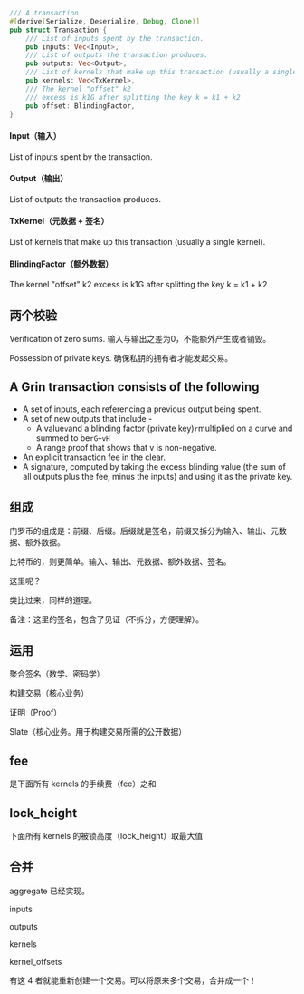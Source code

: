 ```rust
/// A transaction
#[derive(Serialize, Deserialize, Debug, Clone)]
pub struct Transaction {
	/// List of inputs spent by the transaction.
	pub inputs: Vec<Input>,
	/// List of outputs the transaction produces.
	pub outputs: Vec<Output>,
	/// List of kernels that make up this transaction (usually a single kernel).
	pub kernels: Vec<TxKernel>,
	/// The kernel "offset" k2
	/// excess is k1G after splitting the key k = k1 + k2
	pub offset: BlindingFactor,
}
```

#### Input（输入）

List of inputs spent by the transaction.

#### Output（输出）

List of outputs the transaction produces.

#### TxKernel（元数据 + 签名）

List of kernels that make up this transaction \(usually a single kernel\).

#### BlindingFactor（额外数据）

The kernel "offset" k2 excess is k1G after splitting the key k = k1 + k2

## 两个校验

Verification of zero sums. 输入与输出之差为0，不能额外产生或者销毁。

Possession of private keys. 确保私钥的拥有者才能发起交易。

## A Grin transaction consists of the following

* A set of inputs, each referencing a previous output being spent.
* A set of new outputs that include -
  * A value`v`and a blinding factor \(private key\)`r`multiplied on a curve and summed to be`rG+vH`
  * A range proof that shows that v is non-negative.
* An explicit transaction fee in the clear.
* A signature, computed by taking the excess blinding value \(the sum of all outputs plus the fee, minus the inputs\) and using it as the private key.

## 组成

门罗币的组成是：前缀、后缀。后缀就是签名，前缀又拆分为输入、输出、元数据、额外数据。

比特币的，则更简单。输入、输出、元数据、额外数据、签名。

这里呢？

类比过来，同样的道理。

备注：这里的签名，包含了见证（不拆分，方便理解）。

## 运用

聚合签名（数学、密码学）

构建交易（核心业务）

证明（Proof）

Slate（核心业务。用于构建交易所需的公开数据）

## fee

是下面所有 kernels 的手续费（fee）之和

## lock\_height

下面所有 kernels 的被锁高度（lock\_height）取最大值

## 合并

aggregate 已经实现。

inputs

outputs

kernels

kernel\_offsets

有这 4 者就能重新创建一个交易。可以将原来多个交易，合并成一个！

